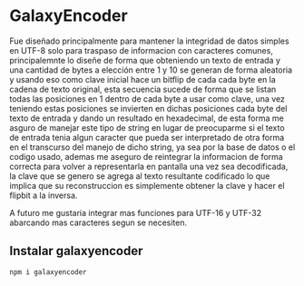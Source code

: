 # GalaxyEncoder
Fue diseñado principalmente para mantener la integridad de datos simples en UTF-8 solo para traspaso de informacion con caracteres comunes, principalemnte lo diseñe de forma que obteniendo un texto de entrada y una cantidad de bytes a elección entre 1 y 10 se generan de forma aleatoria y usando eso como clave inicial hace un bitflip de cada cada byte en la cadena de texto original, esta secuencia sucede de forma que se listan todas las posiciones en 1 dentro de cada byte a usar como clave, una vez teniendo estas posiciones se invierten en dichas posiciones cada byte del texto de entrada y dando un resultado en hexadecimal, de esta forma me asguro de manejar este tipo de string en lugar de preocuparme si el texto de entrada tenia algun caracter que pueda ser interpretado de otra forma en el transcurso del manejo de dicho string, ya sea por la base de datos o el codigo usado, ademas me aseguro de reintegrar la informacion de forma correcta para volver a representarla en pantalla una vez sea decodificada, la clave que se genero se agrega al texto resultante codificado lo que implica que su reconstruccion es simplemente obtener la clave y hacer el flipbit a la inversa.

A futuro me gustaria integrar mas funciones para UTF-16 y UTF-32 abarcando mas caracteres segun se necesiten.

## Instalar galaxyencoder

```bash
npm i galaxyencoder
```

